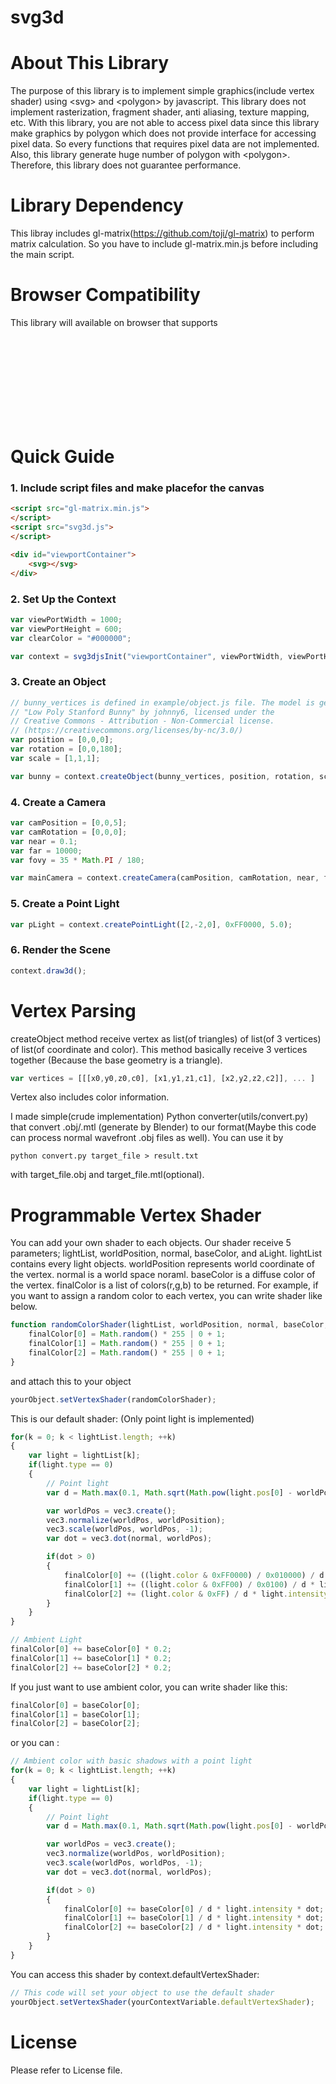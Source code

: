# svg3d

# About This Library
The purpose of this library is to implement simple graphics(include vertex shader) using &lt;svg&gt; and &lt;polygon&gt; by javascript. This library does not implement rasterization, fragment shader, anti aliasing, texture mapping, etc. With this library, you are not able to access pixel data since this library make graphics by polygon which does not provide interface for accessing pixel data. So every functions that requires pixel data are not implemented. Also, this library generate huge number of polygon with &lt;polygon&gt;. Therefore, this library does not guarantee performance.

# Library Dependency
This libray includes gl-matrix(https://github.com/toji/gl-matrix) to perform matrix calculation. So you have to include gl-matrix.min.js before including the main script.

# Browser Compatibility
This library will available on browser that supports <svg> tag. Tested on IE11, Chrome67, Edge41

# Quick Guide

### 1. Include script files and make placefor the canvas
``` HTML
<script src="gl-matrix.min.js">
</script>
<script src="svg3d.js">
</script>

<div id="viewportContainer">
	<svg></svg>
</div>
```
### 2. Set Up the Context
``` javascript
var viewPortWidth = 1000;
var viewPortHeight = 600;
var clearColor = "#000000";

var context = svg3djsInit("viewportContainer", viewPortWidth, viewPortHeight, clearColor);
```
### 3. Create an Object
``` javascript
// bunny_vertices is defined in example/object.js file. The model is generated based on
// "Low Poly Stanford Bunny" by johnny6, licensed under the
// Creative Commons - Attribution - Non-Commercial license.
// (https://creativecommons.org/licenses/by-nc/3.0/)
var position = [0,0,0];
var rotation = [0,0,180];
var scale = [1,1,1];

var bunny = context.createObject(bunny_vertices, position, rotation, scale);
```
### 4. Create a Camera
``` javascript
var camPosition = [0,0,5];
var camRotation = [0,0,0];
var near = 0.1;
var far = 10000;
var fovy = 35 * Math.PI / 180;

var mainCamera = context.createCamera(camPosition, camRotation, near, far, viewPortWidth / viewPortHeight, fovy);
```
### 5. Create a Point Light
``` javascript
var pLight = context.createPointLight([2,-2,0], 0xFF0000, 5.0);
```
### 6. Render the Scene
``` javascript
context.draw3d();
```

# Vertex Parsing
createObject method receive vertex as list(of triangles) of list(of 3 vertices) of list(of coordinate and color). This method basically receive 3 vertices together (Because the base geometry is a triangle).
``` javascript
var vertices = [[[x0,y0,z0,c0], [x1,y1,z1,c1], [x2,y2,z2,c2]], ... ]
```
Vertex also includes color information.

I made simple(crude implementation) Python converter(utils/convert.py) that convert .obj/.mtl (generate by Blender) to our format(Maybe this code can process normal wavefront .obj files as well). You can use it by
```
python convert.py target_file > result.txt
```
with target_file.obj and target_file.mtl(optional).

# Programmable Vertex Shader
You can add your own shader to each objects. Our shader receive 5 parameters; lightList, worldPosition, normal, baseColor, and aLight. lightList contains every light objects. worldPosition represents world coordinate of the vertex. normal is a world space noraml. baseColor is a diffuse color of the vertex. finalColor is a list of colors(r,g,b) to be returned.
For example, if you want to assign a random color to each vertex, you can write shader like below.
``` javascript
function randomColorShader(lightList, worldPosition, normal, baseColor, finalColor){
	finalColor[0] = Math.random() * 255 | 0 + 1;
	finalColor[1] = Math.random() * 255 | 0 + 1;
	finalColor[2] = Math.random() * 255 | 0 + 1;
}
```
and attach this to your object
``` javascript
yourObject.setVertexShader(randomColorShader);
```

This is our default shader: (Only point light is implemented)
``` javascript
for(k = 0; k < lightList.length; ++k)
{
	var light = lightList[k];
	if(light.type == 0)
	{
		// Point light
		var d = Math.max(0.1, Math.sqrt(Math.pow(light.pos[0] - worldPosition[0], 2) + Math.pow(light.pos[1] - worldPosition[1], 2) + Math.pow(light.pos[2] - worldPosition[2], 2)));

		var worldPos = vec3.create();
		vec3.normalize(worldPos, worldPosition);
		vec3.scale(worldPos, worldPos, -1);
		var dot = vec3.dot(normal, worldPos);

		if(dot > 0)
		{
			finalColor[0] += ((light.color & 0xFF0000) / 0x010000) / d * light.intensity * dot * 10;
			finalColor[1] += ((light.color & 0xFF00) / 0x0100) / d * light.intensity * dot * 10;
			finalColor[2] += (light.color & 0xFF) / d * light.intensity * dot * 10;
		}
	}
}

// Ambient Light
finalColor[0] += baseColor[0] * 0.2;
finalColor[1] += baseColor[1] * 0.2;
finalColor[2] += baseColor[2] * 0.2;
```
If you just want to use ambient color, you can write shader like this:
``` javascript
finalColor[0] = baseColor[0];
finalColor[1] = baseColor[1];
finalColor[2] = baseColor[2];
```
or you can :
``` javascript
// Ambient color with basic shadows with a point light
for(k = 0; k < lightList.length; ++k)
{
	var light = lightList[k];
	if(light.type == 0)
	{
		// Point light
		var d = Math.max(0.1, Math.sqrt(Math.pow(light.pos[0] - worldPosition[0], 2) + Math.pow(light.pos[1] - worldPosition[1], 2) + Math.pow(light.pos[2] - worldPosition[2], 2)));

		var worldPos = vec3.create();
		vec3.normalize(worldPos, worldPosition);
		vec3.scale(worldPos, worldPos, -1);
		var dot = vec3.dot(normal, worldPos);

		if(dot > 0)
		{
			finalColor[0] += baseColor[0] / d * light.intensity * dot;
			finalColor[1] += baseColor[1] / d * light.intensity * dot;
			finalColor[2] += baseColor[2] / d * light.intensity * dot;
		}
	}
}
```

You can access this shader by context.defaultVertexShader:
``` javascript
// This code will set your object to use the default shader
yourObject.setVertexShader(yourContextVariable.defaultVertexShader);
```
# License
Please refer to License file.
